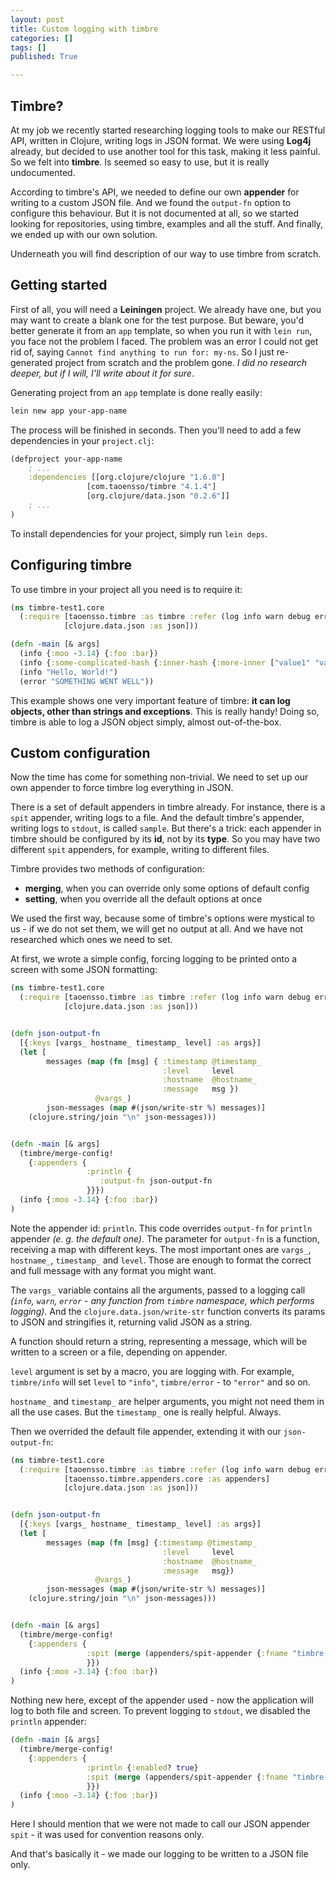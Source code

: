 ```yaml
---
layout: post
title: Custom logging with timbre
categories: []
tags: []
published: True

---
```


## Timbre?

At my job we recently started researching logging tools to make our RESTful API, written in Clojure,
writing logs in JSON format. We were using **Log4j** already, but decided to use another tool for
this task, making it less painful. So we felt into **timbre**. Is seemed so easy to use, but it is
really undocumented.

According to timbre's API, we needed to define our own **appender** for writing to a custom JSON file.
And we found the `output-fn` option to configure this behaviour. But it is not documented at all,
so we started looking for repositories, using timbre, examples and all the stuff. And finally,
we ended up with our own solution.

Underneath you will find description of our way to use timbre from scratch.

<!--more-->

## Getting started

First of all, you will need a **Leiningen** project. We already have one, but you may want to create
a blank one for the test purpose. But beware, you'd better generate it from an `app` template, so
when you run it with `lein run`, you face not the problem I faced. The problem was an error I could
not get rid of, saying `Cannot find anything to run for: my-ns`. So I just re-generated project from
scratch and the problem gone. *I did no research deeper, but if I will, I'll write about it for sure*.

Generating project from an `app` template is done really easily:

```bash
lein new app your-app-name
```

The process will be finished in seconds. Then you'll need to add a few dependencies in your `project.clj`:

```clojure
(defproject your-app-name
    ; ...
    :dependencies [[org.clojure/clojure "1.6.0"]
                 [com.taoensso/timbre "4.1.4"]
                 [org.clojure/data.json "0.2.6"]]
    ; ...
)
```

To install dependencies for your project, simply run `lein deps`.

## Configuring timbre

To use timbre in your project all you need is to require it:

```clojure
(ns timbre-test1.core
  (:require [taoensso.timbre :as timbre :refer (log info warn debug error)]
            [clojure.data.json :as json]))

(defn -main [& args]
  (info {:moo -3.14} {:foo :bar})
  (info {:some-complicated-hash {:inner-hash {:more-inner ["value1" "value2"]}}})
  (info "Hello, World!")
  (error "SOMETHING WENT WELL"))
```

This example shows one very important feature of timbre: **it can log objects, other than strings and
exceptions**. This is really handy! Doing so, timbre is able to log a JSON object simply, almost
out-of-the-box.

## Custom configuration

Now the time has come for something non-trivial. We need to set up our own appender to force timbre
log everything in JSON.

There is a set of default appenders in timbre already. For instance, there is a `spit` appender,
writing logs to a file. And the default timbre's appender, writing logs to `stdout`, is called
`sample`. But there's a trick: each appender in timbre should be configured by its **id**, not
by its **type**. So you may have two different `spit` appenders, for example, writing to different
files.

Timbre provides two methods of configuration:

* **merging**, when you can override only some options of default config
* **setting**, when you override all the default options at once

We used the first way, because some of timbre's options were mystical to us - if we do not set them,
we will get no output at all. And we have not researched which ones we need to set.

At first, we wrote a simple config, forcing logging to be printed onto a screen with some JSON
formatting:

```clojure
(ns timbre-test1.core
  (:require [taoensso.timbre :as timbre :refer (log info warn debug error)]
            [clojure.data.json :as json]))


(defn json-output-fn
  [{:keys [vargs_ hostname_ timestamp_ level] :as args}]
  (let [
        messages (map (fn [msg] { :timestamp @timestamp_
                                  :level     level
                                  :hostname  @hostname_
                                  :message   msg })
                   @vargs_)
        json-messages (map #(json/write-str %) messages)]
    (clojure.string/join "\n" json-messages)))


(defn -main [& args]
  (timbre/merge-config!
    {:appenders {
                 :println {
                    :output-fn json-output-fn
                 }}})
  (info {:moo -3.14} {:foo :bar})
)
```

Note the appender id: `println`. This code overrides `output-fn` for `println` appender *(e. g. the
default one)*. The parameter for `output-fn` is a function, receiving a map with different keys. The
most important ones are `vargs_`, `hostname_`, `timestamp_` and `level`. Those are enough to format
the correct and full message with any format you might want.

The `vargs_` variable contains all the arguments, passed to a logging call *(`info`, `warn`, `error` -
any function from `timbre` namespace, which performs logging)*. And the `clojure.data.json/write-str`
function converts its params to JSON and stringifies it, returning valid JSON as a string.

A function should return a string, representing a message, which will be written to a screen or a file,
depending on appender.

`level` argument is set by a macro, you are logging with. For example, `timbre/info` will set
`level` to `"info"`, `timbre/error` - to `"error"` and so on.

`hostname_` and `timestamp_` are helper arguments, you might not need them in all the use cases.
But the `timestamp_` one is really helpful. Always.

Then we overrided the default file appender, extending it with our `json-output-fn`:

```clojure
(ns timbre-test1.core
  (:require [taoensso.timbre :as timbre :refer (log info warn debug error)]
            [taoensso.timbre.appenders.core :as appenders]
            [clojure.data.json :as json]))


(defn json-output-fn
  [{:keys [vargs_ hostname_ timestamp_ level] :as args}]
  (let [
        messages (map (fn [msg] {:timestamp @timestamp_
                                  :level     level
                                  :hostname  @hostname_
                                  :message   msg})
                   @vargs_)
        json-messages (map #(json/write-str %) messages)]
    (clojure.string/join "\n" json-messages)))


(defn -main [& args]
  (timbre/merge-config!
    {:appenders {
                 :spit (merge (appenders/spit-appender {:fname "timbre.log"}) {:output-fn json-output-fn})
                 }})
  (info {:moo -3.14} {:foo :bar})
)
```

Nothing new here, except of the appender used - now the application will log to both file and screen.
To prevent logging to `stdout`, we disabled the `println` appender:

```clojure
(defn -main [& args]
  (timbre/merge-config!
    {:appenders {
                 :println {:enabled? true}
                 :spit (merge (appenders/spit-appender {:fname "timbre.log"}) {:output-fn json-output-fn})
                 }})
  (info {:moo -3.14} {:foo :bar})
)
```

Here I should mention that we were not made to call our JSON appender `spit` - it was used for convention
reasons only.

And that's basically it - we made our logging to be written to a JSON file only.
